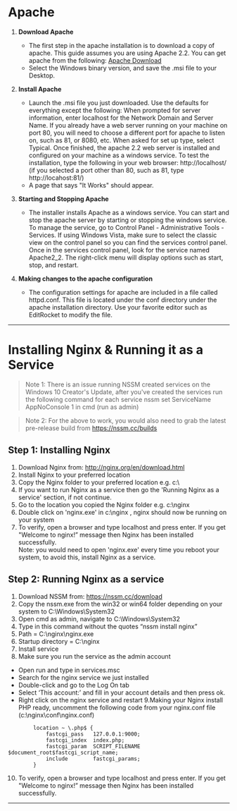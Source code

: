 # Apache
1. **Download Apache**
      * The first step in the apache installation is to download a copy of apache. This guide assumes you are using Apache 2.2. You can get apache from the following: [Apache Download](http://httpd.apache.org/download.cgi)
      * Select the Windows binary version, and save the .msi file to your Desktop.

2. **Install Apache**
      * Launch the .msi file you just downloaded. Use the defaults for everything except the following: When prompted for server information, enter localhost for the Network Domain and Server Name. If you already have a web server running on your machine on port 80, you will need to choose a different port for apache to listen on, such as 81, or 8080, etc. When asked for set up type, select Typical. Once finished, the apache 2.2 web server is installed and configured on your machine as a windows service. To test the installation, type the following in your web browser: 
http://localhost/ (if you selected a port other than 80, such as 81, type http://locahost:81/) 
      * A page that says "It Works" should appear.

3. **Starting and Stopping Apache**
    * The installer installs Apache as a windows service. You can start and stop the apache server by starting or stopping the windows service. To manage the service, go to Control Panel - Administrative Tools - Services. If using Windows Vista, make sure to select the classic view on the control panel so you can find the services control panel. Once in the services control panel, look for the service named Apache2_2. The right-click menu will display options such as start, stop, and restart.

4. **Making changes to the apache configuration**
    * The configuration settings for apache are included in a file called httpd.conf. This file is located under the conf directory under the apache installation directory. Use your favorite editor such as EditRocket to modify the file.

- - - -
# Installing Nginx & Running it as a Service
> Note 1: There is an issue running NSSM created services on the Windows 10 Creator's Update, after you've created the services run the following command for each service nssm set ServiceName AppNoConsole 1 in cmd (run as admin)

> Note 2: For the above to work, you would also need to grab the latest pre-release build from https://nssm.cc/builds

## Step 1: Installing Nginx
1. Download Nginx from: http://nginx.org/en/download.html
2. Install Nginx to your preferred location
3. Copy the Nginx folder to your preferred location e.g. c:\
4. If you want to run Nginx as a service then go the 'Running Nginx as a service' section, if not continue.
5. Go to the location you copied the Nginx folder e.g. c:\nginx
6. Double click on 'nginx.exe' in c:\nginx , nginx should now be running on your system
7. To verify, open a browser and type localhost and press enter. If you get "Welcome to nginx!” message then Nginx has been installed successfully.   
          Note: you would need to open 'nginx.exe' every time you reboot your system, to avoid this, install Nginx as a service.
## Step 2: Running Nginx as a service
1. Download NSSM from: https://nssm.cc/download
2. Copy the nssm.exe from the win32 or win64 folder depending on your system to C:\Windows\System32
3. Open cmd as admin, navigate to C:\Windows\System32
4. Type in this command without the quotes “nssm install nginx”
5. Path = C:\nginx\nginx.exe
6. Startup directory = C:\nginx
7. Install service
8. Make sure you run the service as the admin account
* Open run and type in services.msc
* Search for the nginx service we just installed
* Double-click and go to the Log On tab
* Select ‘This account:’ and fill in your account details and then press ok.
* Right click on the nginx service and restart
9.Making your Nginx install PHP ready, uncomment the following code from your nginx.conf file (c:\nginx\conf\nginx.conf)
```
        location ~ \.php$ {
            fastcgi_pass   127.0.0.1:9000;
            fastcgi_index  index.php;
            fastcgi_param  SCRIPT_FILENAME $document_root$fastcgi_script_name;
            include        fastcgi_params;
        }
```
10. To verify, open a browser and type localhost and press enter. If you get "Welcome to nginx!” message then Nginx has been installed successfully.
- - - -
